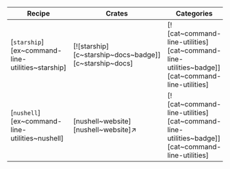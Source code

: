 | Recipe | Crates | Categories |
|--------|--------|------------|
| [`starship`][ex~command-line-utilities~starship] | [![starship][c~starship~docs~badge]][c~starship~docs] | [![cat~command-line-utilities][cat~command-line-utilities~badge]][cat~command-line-utilities] |
| [`nushell`][ex~command-line-utilities~nushell] | [nushell~website][nushell~website]↗ | [![cat~command-line-utilities][cat~command-line-utilities~badge]][cat~command-line-utilities] |
